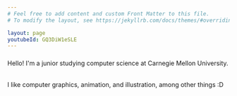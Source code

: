 ```yaml
---
# Feel free to add content and custom Front Matter to this file.
# To modify the layout, see https://jekyllrb.com/docs/themes/#overriding-theme-defaults

layout: page
youtubeId: GQ3DiW1eSLE
---
```

<div style="line-height: 250%; float : 'right'%">
<p></p>
Hello! I'm a junior studying computer science at Carnegie Mellon University. 
<p></p>
I like computer graphics, animation, and illustration, among other things :D
<p></p>

</div>

